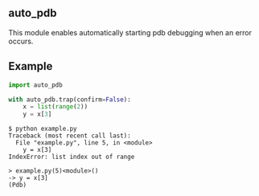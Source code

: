 auto_pdb
--

This module enables automatically starting pdb debugging when an error occurs.

## Example

```example.py
import auto_pdb

with auto_pdb.trap(confirm=False):
    x = list(range(2))
    y = x[3]
```

```
$ python example.py
Traceback (most recent call last):
  File "example.py", line 5, in <module>
    y = x[3]
IndexError: list index out of range

> example.py(5)<module>()
-> y = x[3]
(Pdb)
```
